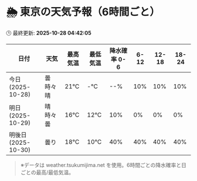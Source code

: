# 🌦️ 東京の天気予報（6時間ごと）

🕒 最終更新: **2025-10-28 04:42:05**

| 日付 | 天気 | 最高気温 | 最低気温 | 降水確率 0-6 | 6-12 | 12-18 | 18-24 |
|------|------|----------|----------|------------|------|------|------|
| 今日 (2025-10-28) | 曇時々晴 | 21℃ | -℃ | --% | 10% | 10% | 10% |
| 明日 (2025-10-29) | 晴時々曇 | 16℃ | 12℃ | 10% | 0% | 0% | 0% |
| 明後日 (2025-10-30) | 曇り | 18℃ | 10℃ | 40% | 40% | 40% | 40% |

> ※データは weather.tsukumijima.net を使用。6時間ごとの降水確率と日ごとの最高/最低気温。